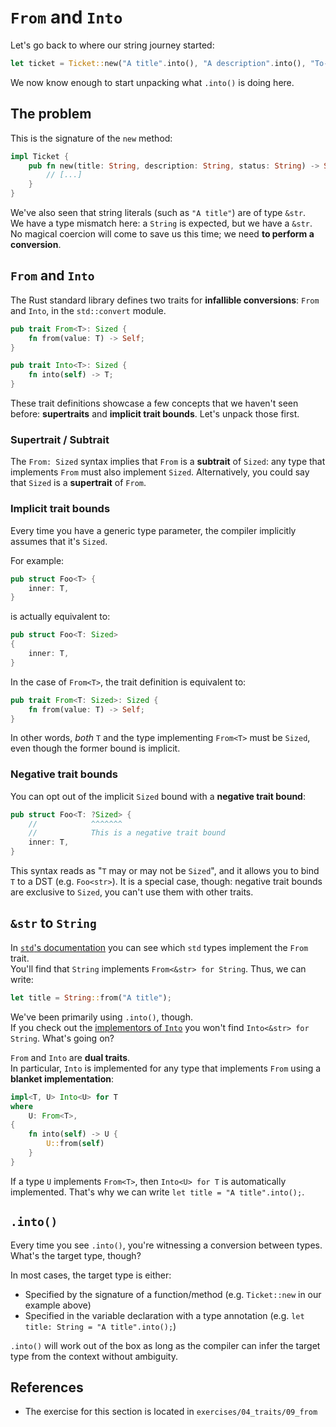 # `From` and `Into`

Let's go back to where our string journey started:

```rust
let ticket = Ticket::new("A title".into(), "A description".into(), "To-Do".into());
```

We now know enough to start unpacking what `.into()` is doing here.

## The problem

This is the signature of the `new` method:

```rust
impl Ticket {
    pub fn new(title: String, description: String, status: String) -> Self {
        // [...]
    }
}
```

We've also seen that string literals (such as `"A title"`) are of type `&str`.  
We have a type mismatch here: a `String` is expected, but we have a `&str`. 
No magical coercion will come to save us this time; we need **to perform a conversion**.

## `From` and `Into`

The Rust standard library defines two traits for **infallible conversions**: `From` and `Into`, 
in the `std::convert` module.

```rust
pub trait From<T>: Sized {
    fn from(value: T) -> Self;
}

pub trait Into<T>: Sized {
    fn into(self) -> T;
}
```

These trait definitions showcase a few concepts that we haven't seen before: **supertraits** and **implicit trait bounds**. 
Let's unpack those first.

### Supertrait / Subtrait

The `From: Sized` syntax implies that `From` is a **subtrait** of `Sized`: any type that
implements `From` must also implement `Sized`.
Alternatively, you could say that `Sized` is a **supertrait** of `From`.

### Implicit trait bounds

Every time you have a generic type parameter, the compiler implicitly assumes that it's `Sized`.

For example:

```rust
pub struct Foo<T> {
    inner: T,
}
```

is actually equivalent to:

```rust
pub struct Foo<T: Sized> 
{
    inner: T,
}
```

In the case of `From<T>`, the trait definition is equivalent to:

```rust
pub trait From<T: Sized>: Sized {
    fn from(value: T) -> Self;
}
```

In other words, _both_ `T` and the type implementing `From<T>` must be `Sized`, even
though the former bound is implicit. 

### Negative trait bounds

You can opt out of the implicit `Sized` bound with a **negative trait bound**:

```rust
pub struct Foo<T: ?Sized> {
    //            ^^^^^^^
    //            This is a negative trait bound
    inner: T,
}
```

This syntax reads as "`T` may or may not be `Sized`", and it allows you to
bind `T` to a DST (e.g. `Foo<str>`). It is a special case, though: negative trait bounds are exclusive to `Sized`,
you can't use them with other traits.  

## `&str` to `String`

In [`std`'s documentation](https://doc.rust-lang.org/std/convert/trait.From.html#implementors) 
you can see which `std` types implement the `From` trait.  
You'll find that `String` implements `From<&str> for String`. Thus, we can write:

```rust
let title = String::from("A title");
```

We've been primarily using `.into()`, though.  
If you check out the [implementors of `Into`](https://doc.rust-lang.org/std/convert/trait.Into.html#implementors)
you won't find `Into<&str> for String`. What's going on?

`From` and `Into` are **dual traits**.  
In particular, `Into` is implemented for any type that implements `From` using a **blanket implementation**:

```rust
impl<T, U> Into<U> for T
where
    U: From<T>,
{
    fn into(self) -> U {
        U::from(self)
    }
}
```

If a type `U` implements `From<T>`, then `Into<U> for T` is automatically implemented. That's why
we can write `let title = "A title".into();`.

## `.into()`

Every time you see `.into()`, you're witnessing a conversion between types.  
What's the target type, though?

In most cases, the target type is either:

- Specified by the signature of a function/method (e.g. `Ticket::new` in our example above)
- Specified in the variable declaration with a type annotation (e.g. `let title: String = "A title".into();`)

`.into()` will work out of the box as long as the compiler can infer the target type from the context without ambiguity.

## References

- The exercise for this section is located in `exercises/04_traits/09_from`
